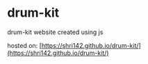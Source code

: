 # drum-kit
drum-kit website created using js

hosted on:
[https://shri142.github.io/drum-kit/](https://shri142.github.io/drum-kit/)
